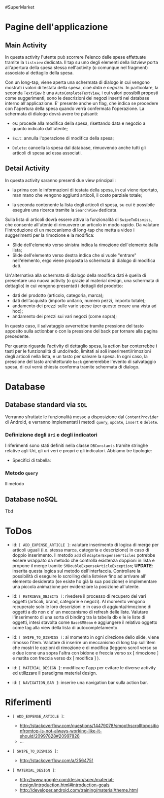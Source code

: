 #SuperMarket

# Pagine dell'applicazione

## Main Activity

In questa activity l'utente può scorrere l'elenco delle spese effettuate tramite
la `listview` dedicata. Il tap su uno degli elementi della listview porta
all'apertura della spesa stessa nell'activity (o comunque nel fragment)
associato al dettaglio della spesa.

Con un long-tap, viene aperta una schermata di dialogo in cui vengono mostrati i
valori di testata della spesa, cioè *data* e *negozio*. In particolare, la
seconda `TextView` è una `AutoCompleteTextView`, i cui valori possibili proposti
come suggerimenti, sono le descrizioni dei negozi inseriti nel database interno
all'applicazione. E' presente anche un flag, che indica se procedere con
l'apertura della spesa quando verrà confermata l'operazione.
La schermata di dialogo dovrà avere tre pulsanti:

- `Ok`: procede alla modifica della spesa, risettando data e negozio a quanto
  indicato dall'utente;

- `Exit`: annulla l'operazione di modifica della spesa;

- `Delete`: cancella la spesa dal database, rimuovendo anche tutti gli articoli
  di spesa ad essa associati.

## Detail Activity

In questa activity saranno presenti due view principali:

- la prima con le informazioni di testata della spesa, in cui viene riportato,
  man mano che vengono aggiunti articoli, il costo parziale totale;

- la seconda contenente la lista degli articoli di spesa, su cui è possibile
  eseguire una ricerca tramite la `SearchView` dedicata.

Sulla lista di articoli dovrà essere attiva la funzionalità di
`SwipeToDismiss`, che consente all'utente di rimuovere un articolo in modo
rapido. Da valutare l'introduzione di un meccanismo di long-tap che metta a
video i suggerimenti per la rimozione e la modifica:

- Slide dell'elemento verso sinistra indica la rimozione dell'elemento dalla
  lista;
- Slide dell'elemento verso destra indica che si vuole "entrare"
  nell'elemento, ergo viene proposta la schermata di dialogo di modifica dati.

Un'alternativa alla schermata di dialogo della modifica dati è quella di
presentare una nuova activity (o grazie al material design, una schermata di
dettaglio) in cui vengono presentati i dettagli del prodotto:

- dati del prodotto (articolo, categoria, marca);
- dati dell'acquisto (importo unitario, numero pezzi, importo totale);
- andamento dei prezzi sulle varie spese (per questo creare una vista ad hoc);
- andamento dei prezzi sui vari negozi (come sopra);

In questo caso, il salvataggio avverrebbe tramite pressione del tasto apposito
sulla actionbar o con la pressione del back per tornare alla pagina precedente.

Per quanto riguarda l'activity di dettaglio spesa, la action bar conterrebbe i
tasti per le funzionalità di undo/redo, limitati ai soli inserimenti/rimozioni
degli articoli nella lista, e un tasto per salvare la spesa.
In ogni caso, la pressione del tasto architetturale `back` genererebbe
l'evento
di salvataggio spesa, di cui verrà chiesta conferma tramite schermata di
dialogo.

# Database

## Database standard via `SQL`

Verranno sfruttate le funzionalità messe a disposizione dal `ContentProvider`
di Android, e verranno implementati i metodi `query`, `update`, `insert` e
`delete`.

### Definizione degli `Uri` e degli indicatori

I riferimenti sono stati definiti nella classe `DBConstants` tramite stringhe
relative agli Uri, gli uri veri e propri e gli indicatori. Abbiamo tre
tipologie:

- Specifici di tabella:


### Metodo `query`

Il metodo

## Database noSQL
Tbd

# ToDos

- id: ` [ ADD_EXPENSE_ARTICLE ] `: valutare inserimento di logica di merge per
  articoli uguali (i.e. stessa marca, categoria e descrizione) in caso di
  doppio inserimento. Il metodo `add` di `AdapterExpenseArticles` potrebbe
  essere wrappato da metodo che controlla esistenza doppioni in lista e propone
  il merge tramite `SMDoubleExpenseArticleException`;
  **UPDATE**: inserita questa logica sul metodo dell'interfaccia. Controllare
  la possibilità di eseguire lo scrolling della listview fino ad arrivare all'
  elemento desiderato (se esiste ho già la sua posizione) e implementare una
  piccola animazione per evidenziare la posizione all'utente.

- id: ` [ RETRIEVE_OBJECTS ] `: rivedere il processo di recupero dei vari
  oggetti (articoli, brand, categorie e negozi). Al momento vengono recuperate
  solo le loro descrizioni e in caso di aggiunta/rimozione di oggetti a db non
  c'e' un meccanismo di refresh delle liste.
  Valutare l'inserimento di una sorta di binding tra la tabella db e le le liste
  di oggetti, intesi stavolta come `BaseSMBean` e aggiungere il relativo oggetto
  come tag alla view della lista di autocompletamento.

- id: ` [ SWIPE_TO_DISMISS ] `: al momento in ogni direzione dello slide, viene
  rimosso l'item. Valutare di inserire un meccanismo di long tap sull'item che
  mostri le opzioni di rimozione e di modifica (leggero scroll verso sx e due
  icone una sopra l'altra con bidone e freccia verso sx [ rimozione ] e matita
  con freccia verso dx [ modifica ] ).

- id: ` [ MATERIAL_DESIGN ] `: modificare l'app per evitare le diverse activity
  ed utilizzare il paradigma material design.

- id: ` [ NAVIGATION_BAR ] `: inserire una navigation bar sulla action bar.
# Riferimenti

- ` [ ADD_EXPENSE_ARTICLE ] `:
    - http://stackoverflow.com/questions/14479078/smoothscrolltopositionfromtop-is-not-always-working-like-it-should/20997828#20997828
    - ...
- ` [ SWIPE_TO_DISMISS ] `:
    - http://stackoverflow.com/a/2564751

- ` [ MATERIAL_DESIGN ] `:
    - http://www.google.com/design/spec/material-design/introduction.html#introduction-goals
    - http://developer.android.com/training/material/theme.html
